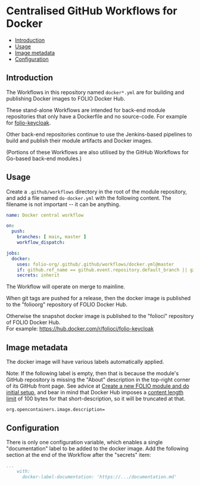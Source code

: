 # Centralised GitHub Workflows for Docker

<!-- ../okapi/doc/md2toc -l 2 -h 3 README-docker.md -->
* [Introduction](#introduction)
* [Usage](#usage)
* [Image metadata](#image-metadata)
* [Configuration](#configuration)

## Introduction

The Workflows in this repository named `docker*.yml` are for building and publishing Docker images to FOLIO Docker Hub.

These stand-alone Workflows are intended for back-end module repositories that only have a Dockerfile and no source-code. For example for [folio-keycloak](https://github.com/folio-org/folio-keycloak).

Other back-end repositories continue to use the Jenkins-based pipelines to build and publish their module artifacts and Docker images.

(Portions of these Workflows are also utilised by the GitHub Workflows for Go-based back-end modules.)

## Usage

Create a `.github/workflows` directory in the root of the module repository, and add a file named `do-docker.yml` with the following content.
The filename is not important -- it can be anything.

```yaml
name: Docker central workflow

on:
  push:
    branches: [ main, master ]
    workflow_dispatch:

jobs:
  docker:
    uses: folio-org/.github/.github/workflows/docker.yml@master
    if: github.ref_name == github.event.repository.default_branch || github.event_name != 'push'
    secrets: inherit
```

The Workflow will operate on merge to mainline.

When git tags are pushed for a release, then the docker image is published to the "folioorg" repository of FOLIO Docker Hub.

Otherwise the snapshot docker image is published to the "folioci" repository of FOLIO Docker Hub.\
For example: https://hub.docker.com/r/folioci/folio-keycloak

## Image metadata

The docker image will have various labels automatically applied.

Note: If the following label is empty, then that is because the module's GitHub repository is missing the "About" description in the top-right corner of its GitHub front page.
See advice at [Create a new FOLIO module and do initial setup](https://dev.folio.org/guidelines/create-new-repo/),
and bear in mind that Docker Hub imposes a [content length limit](https://github.com/peter-evans/dockerhub-description#content-limits) of 100 bytes for that short-description, so it will be truncated at that.

```
org.opencontainers.image.description=
```

## Configuration

There is only one configuration variable, which enables a single "documentation" label to be added to the docker image.
Add the following section at the end of the Workflow after the "secrets" item:

```yaml
...
    with:
      docker-label-documentation: 'https://.../documentation.md'
```
